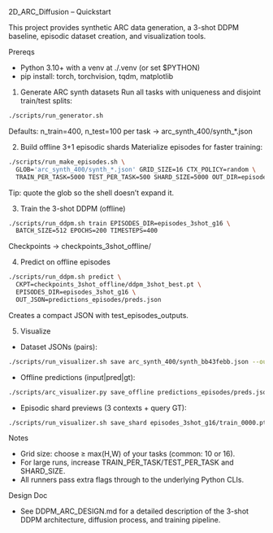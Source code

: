 2D_ARC_Diffusion – Quickstart

This project provides synthetic ARC data generation, a 3-shot DDPM baseline, episodic dataset creation, and visualization tools.

Prereqs
- Python 3.10+ with a venv at ./.venv (or set $PYTHON)
- pip install: torch, torchvision, tqdm, matplotlib

1) Generate ARC synth datasets
Run all tasks with uniqueness and disjoint train/test splits:
```bash
./scripts/run_generator.sh
```
Defaults: n_train=400, n_test=100 per task → arc_synth_400/synth_*.json

2) Build offline 3+1 episodic shards
Materialize episodes for faster training:
```bash
./scripts/run_make_episodes.sh \
  GLOB='arc_synth_400/synth_*.json' GRID_SIZE=16 CTX_POLICY=random \
  TRAIN_PER_TASK=5000 TEST_PER_TASK=500 SHARD_SIZE=5000 OUT_DIR=episodes_3shot_g16
```
Tip: quote the glob so the shell doesn’t expand it.

3) Train the 3-shot DDPM (offline)
```bash
./scripts/run_ddpm.sh train EPISODES_DIR=episodes_3shot_g16 \
  BATCH_SIZE=512 EPOCHS=200 TIMESTEPS=400
```
Checkpoints → checkpoints_3shot_offline/

4) Predict on offline episodes
```bash
./scripts/run_ddpm.sh predict \
  CKPT=checkpoints_3shot_offline/ddpm_3shot_best.pt \
  EPISODES_DIR=episodes_3shot_g16 \
  OUT_JSON=predictions_episodes/preds.json
```
Creates a compact JSON with test_episodes_outputs.

5) Visualize
- Dataset JSONs (pairs):
```bash
./scripts/run_visualizer.sh save arc_synth_400/synth_bb43febb.json --out viz_out/bb43febb
```
- Offline predictions (input|pred|gt):
```bash
./scripts/arc_visualizer.py save_offline predictions_episodes/preds.json --out viz_out/preds_offline
```
- Episodic shard previews (3 contexts + query GT):
```bash
./scripts/run_visualizer.sh save_shard episodes_3shot_g16/train_0000.pt --out viz_out/episodes_train_0000 --max 32
```

Notes
- Grid size: choose ≥ max(H,W) of your tasks (common: 10 or 16).
- For large runs, increase TRAIN_PER_TASK/TEST_PER_TASK and SHARD_SIZE.
- All runners pass extra flags through to the underlying Python CLIs.

Design Doc
- See DDPM_ARC_DESIGN.md for a detailed description of the 3-shot DDPM architecture, diffusion process, and training pipeline.


